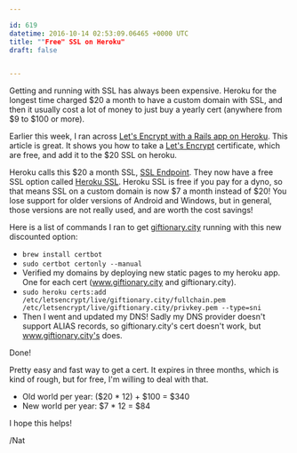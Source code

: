 ```yaml
---

id: 619
datetime: 2016-10-14 02:53:09.06465 +0000 UTC
title: ""Free" SSL on Heroku"
draft: false


---
```


Getting and running with SSL has always been expensive. Heroku for the longest time charged $20 a month to have a custom domain with SSL, and then it usually cost a lot of money to just buy a yearly cert (anywhere from $9 to $100 or more).


Earlier this week, I ran across [Let's Encrypt with a Rails app on Heroku](http://collectiveidea.com/blog/archives/2016/01/12/lets-encrypt-with-a-rails-app-on-heroku/). This article is great. It shows you how to take a [Let's Encrypt](https://letsencrypt.org/) certificate, which are free, and add it to the $20 SSL on heroku.

Heroku calls this $20 a month SSL, [SSL Endpoint](https://devcenter.heroku.com/articles/ssl-endpoint). They now have a free SSL option called [Heroku SSL](https://devcenter.heroku.com/articles/ssl). Heroku SSL is free if you pay for a dyno, so that means SSL on a custom domain is now $7 a month instead of $20! You lose support for older versions of Android and Windows, but in general, those versions are not really used, and are worth the cost savings!

Here is a list of commands I ran to get [giftionary.city](https://www.giftionary.city) running with this new discounted option:

 - `brew install certbot`
 - `sudo certbot certonly --manual`
 - Verified my domains by deploying new static pages to my heroku app. One for each cert (www.giftionary.city and giftionary.city).
 - `sudo heroku certs:add /etc/letsencrypt/live/giftionary.city/fullchain.pem /etc/letsencrypt/live/giftionary.city/privkey.pem --type=sni`
 - Then I went and updated my DNS! Sadly my DNS provider doesn't support ALIAS records, so giftionary.city's cert doesn't work, but www.giftionary.city's does.

Done!

Pretty easy and fast way to get a cert. It expires in three months, which is kind of rough, but for free, I'm willing to deal with that.

 - Old world per year: ($20 * 12) + $100 = $340
 - New world per year: $7 * 12 = $84

I hope this helps!

/Nat
